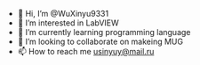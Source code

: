 - 👋 Hi, I’m @WuXinyu9331
- 👀 I’m interested in LabVIEW
- 🌱 I’m currently learning programming language
- 💞️ I’m looking to collaborate on makeing MUG
- 📫 How to reach me usinyuy@mail.ru

<!---
WuXinyu9331/WuXinyu9331 is a ✨ special ✨ repository because its `README.md` (this file) appears on your GitHub profile.
You can click the Preview link to take a look at your changes.
--->
